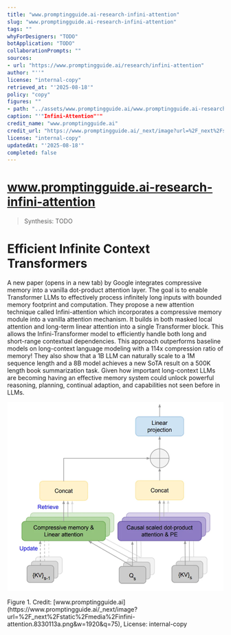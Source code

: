 ```yaml
---
title: "www.promptingguide.ai-research-infini-attention"
slug: "www.promptingguide.ai-research-infini-attention"
tags: ""
whyForDesigners: "TODO"
botApplication: "TODO"
collaborationPrompts: ""
sources:
- url: "https://www.promptingguide.ai/research/infini-attention"
author: "''"
license: "internal-copy"
retrieved_at: "'2025-08-18'"
policy: "copy"
figures: ""
- path: "../assets/www.promptingguide.ai/www.promptingguide.ai-research-infini-attention/fc26951380ae.webp"
caption: "'"Infini-Attention"'"
credit_name: "www.promptingguide.ai"
credit_url: "https://www.promptingguide.ai/_next/image?url=%2F_next%2Fstatic%2Fmedia%2Finfini-attention.8330113a.png&w=1920&q=75"
license: "internal-copy"
updatedAt: "'2025-08-18'"
completed: false
---
```


# www.promptingguide.ai-research-infini-attention

> Synthesis: TODO

# Efficient Infinite Context Transformers
A new paper (opens in a new tab) by Google integrates compressive memory into a vanilla dot-product attention layer.
The goal is to enable Transformer LLMs to effectively process infinitely long inputs with bounded memory footprint and computation.
They propose a new attention technique called Infini-attention which incorporates a compressive memory module into a vanilla attention mechanism.
It builds in both masked local attention and long-term linear attention into a single Transformer block. This allows the Infini-Transformer model to efficiently handle both long and short-range contextual dependencies.
This approach outperforms baseline models on long-context language modeling with a 114x compression ratio of memory!
They also show that a 1B LLM can naturally scale to a 1M sequence length and a 8B model achieves a new SoTA result on a 500K length book summarization task.
Given how important long-context LLMs are becoming having an effective memory system could unlock powerful reasoning, planning, continual adaption, and capabilities not seen before in LLMs.

!["Infini-Attention"](../assets/www.promptingguide.ai/www.promptingguide.ai-research-infini-attention/fc26951380ae.webp)
<figcaption>Figure 1. Credit: [www.promptingguide.ai](https://www.promptingguide.ai/_next/image?url=%2F_next%2Fstatic%2Fmedia%2Finfini-attention.8330113a.png&w=1920&q=75), License: internal-copy</figcaption>
